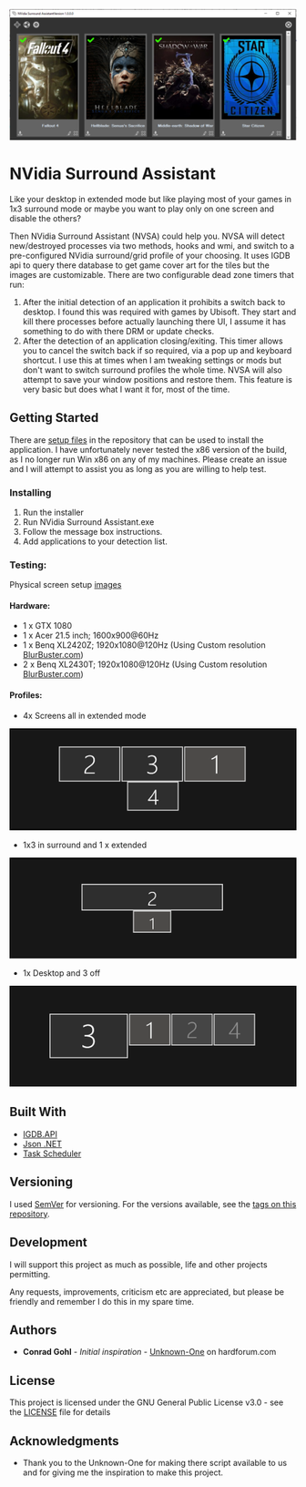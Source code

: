 ![NVSA](Images/NVSA.PNG?raw=true "Nvidia Surround Assistant")

# NVidia Surround Assistant

Like your desktop in extended mode but like playing most of your games in 1x3 surround mode or maybe you want to play only on one screen and disable the others? 

Then NVidia Surround Assistant (NVSA) could help you. NVSA will detect new/destroyed processes via two methods, hooks and wmi, and switch to a pre-configured NVidia surround/grid profile of your choosing. It uses IGDB api to query there database to get game cover art for the tiles but the images are customizable.
There are two configurable dead zone timers that run:
 1. After the initial detection of an application it prohibits a switch back to desktop. I found this was required with games by Ubisoft. They start and kill there processes before actually launching there UI, I assume it has something to do with there DRM or update checks.
 2. After the detection of an application closing/exiting. This timer allows you to cancel the switch back if so required, via a pop up and keyboard shortcut. I use this at times when I am tweaking settings or mods but don't want to switch surround profiles the whole time.
 NVSA will also attempt to save your window positions and restore them. This feature is very basic but does what I want it for, most of the time.

## Getting Started

There are [setup files](https://github.com/Entr0py86/NVidia_Surround_Assistant/releases) in the repository that can be used to install the application.
I have unfortunately never tested the x86 version  of the build, as I no longer run Win x86 on any of my machines. Please create an issue and I will attempt to assist you as long as you are willing to help test.

### Installing

1. Run the installer
2. Run NVidia Surround Assistant.exe
3. Follow the message box instructions.
4. Add applications to your detection list.

### Testing:
Physical screen setup [images](https://robertsspaceindustries.com/spectrum/community/SC/forum/50264/thread/my-sim-pit-desk)

#### Hardware:
  * 1 x GTX 1080 
  * 1 x Acer 21.5 inch; 1600x900@60Hz
  * 1 x Benq XL2420Z; 1920x1080@120Hz (Using Custom resolution [BlurBuster.com](https://www.blurbusters.com/benq/strobe-utility/#largeverticaltotal))
  * 2 x Benq XL2430T; 1920x1080@120Hz (Using Custom resolution [BlurBuster.com](https://www.blurbusters.com/benq/strobe-utility/#largeverticaltotal))

#### Profiles:
  * 4x Screens all in extended mode 
  
  ![4xEntended](Images/4xExtended.PNG?raw=true "4 x Extended Desktop")
  
  * 1x3 in surround and 1 x extended 
  
  ![1x3x1Entended](Images/1x3x1Extended.PNG?raw=true "1 x 3 x Extended Desktop")
  
  * 1x Desktop and 3 off 
  
  ![1xDesktop](Images/1xDesktop.PNG?raw=true "1 x Desktop")
  
## Built With

* [IGDB.API](https://www.nuget.org/packages/IGDB.API/1.0.8/)
* [Json .NET](https://www.newtonsoft.com/json)
* [Task Scheduler](https://github.com/dahall/taskscheduler)

## Versioning

I used [SemVer](http://semver.org/) for versioning. For the versions available, see the [tags on this repository](https://github.com/Entr0py86/NVidia_Surround_Assitant/tags). 

## Development

I will support this project as much as possible, life and other projects permitting.

Any requests, improvements, criticism etc are appreciated, but please be friendly and remember I do this in my spare time.

## Authors

* **Conrad Gohl** - *Initial inspiration* - [Unknown-One](https://hardforum.com/threads/quick-switch-between-extended-desktop-and-surround.1590030/) on hardforum.com

## License

This project is licensed under the GNU General Public License v3.0 - see the [LICENSE](LICENSE) file for details

## Acknowledgments

* Thank you to the Unknown-One for making there script available to us and for giving me the inspiration to make this project.

